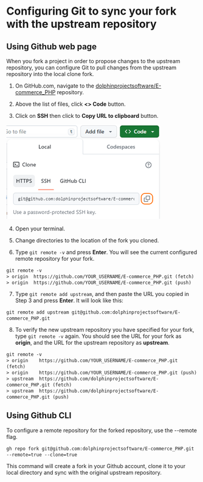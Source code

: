 <link href="../css/style.css" rel="stylesheet"></link>

# Configuring Git to sync your fork with the upstream repository

## Using Github web page

When you fork a project in order to propose changes to the upstream repository, you can configure Git to pull changes from the upstream repository into the local clone fork.

1. On GitHub.com, navigate to the [dolphinprojectsoftware/E-commerce_PHP](https://github.com/dolphinprojectsoftware/E-commerce_PHP) repository.

2. Above the list of files, click __<> Code__ button.

3. Click on __SSH__ then click to __Copy URL to clipboard__ button.
   
![Copy to clipboard button using SSH](../images/ssh_copy_to_clipboard_button_1.png?raw=true "Copy to clipboard button using SSH")

4. Open your terminal.

5. Change directories to the location of the fork you cloned.

6. Type `git remote -v` and press __Enter__. You will see the current configured remote repository for your fork.

```shell
git remote -v
> origin  https://github.com/YOUR_USERNAME/E-commerce_PHP.git (fetch)
> origin  https://github.com/YOUR_USERNAME/E-commerce_PHP.git (push)
```

7. Type `git remote add upstream`, and then paste the URL you copied in Step 3 and press __Enter__. It will look like this:

```shell
git remote add upstream git@github.com:dolphinprojectsoftware/E-commerce_PHP.git
```

8. To verify the new upstream repository you have specified for your fork, type `git remote -v` again. You should see the URL for your fork as __origin__, and the URL for the upstream repository as __upstream__.

```shell
git remote -v
> origin    https://github.com/YOUR_USERNAME/E-commerce_PHP.git (fetch)
> origin    https://github.com/YOUR_USERNAME/E-commerce_PHP.git (push)
> upstream  https://github.com/dolphinprojectsoftware/E-commerce_PHP.git (fetch)
> upstream  https://github.com/dolphinprojectsoftware/E-commerce_PHP.git (push)
```

## Using Github CLI

To configure a remote repository for the forked repository, use the --remote flag.

```shell
gh repo fork git@github.com:dolphinprojectsoftware/E-commerce_PHP.git --remote=true --clone=true
```

This command will create a fork in your Github account, clone it to your local directory and sync with the original upstream repository.



